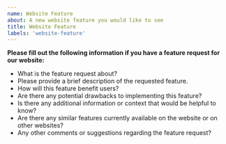 ```yaml
---
name: Website Feature
about: A new website feature you would like to see
title: Website Feature
labels: 'website-feature'
---
```


**Please fill out the following information if you have a feature request for our website:**

* What is the feature request about?
* Please provide a brief description of the requested feature.
* How will this feature benefit users?
* Are there any potential drawbacks to implementing this feature?
* Is there any additional information or context that would be helpful to know?
* Are there any similar features currently available on the website or on other websites?
* Any other comments or suggestions regarding the feature request?